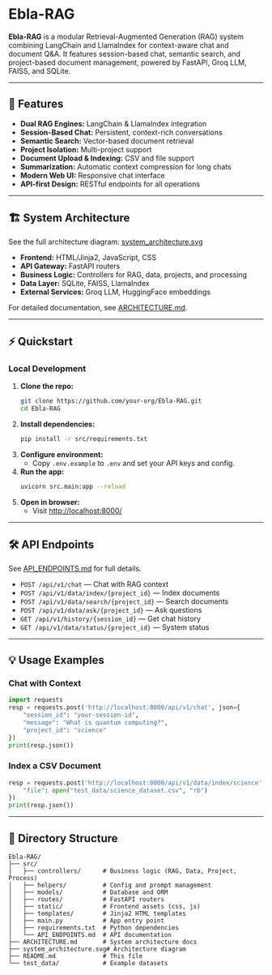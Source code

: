 # Ebla-RAG

**Ebla-RAG** is a modular Retrieval-Augmented Generation (RAG) system combining LangChain and LlamaIndex for context-aware chat and document Q&A. It features session-based chat, semantic search, and project-based document management, powered by FastAPI, Groq LLM, FAISS, and SQLite.

---

## 🚀 Features
- **Dual RAG Engines:** LangChain & LlamaIndex integration
- **Session-Based Chat:** Persistent, context-rich conversations
- **Semantic Search:** Vector-based document retrieval
- **Project Isolation:** Multi-project support
- **Document Upload & Indexing:** CSV and file support
- **Summarization:** Automatic context compression for long chats
- **Modern Web UI:** Responsive chat interface
- **API-first Design:** RESTful endpoints for all operations

---

## 🏗️ System Architecture
See the full architecture diagram: [system_architecture.svg](system_architecture.svg)

- **Frontend:** HTML/Jinja2, JavaScript, CSS
- **API Gateway:** FastAPI routers
- **Business Logic:** Controllers for RAG, data, projects, and processing
- **Data Layer:** SQLite, FAISS, LlamaIndex
- **External Services:** Groq LLM, HuggingFace embeddings

For detailed documentation, see [ARCHITECTURE.md](ARCHITECTURE.md).

---

## ⚡ Quickstart

### Local Development
1. **Clone the repo:**
   ```sh
   git clone https://github.com/your-org/Ebla-RAG.git
   cd Ebla-RAG
   ```
2. **Install dependencies:**
   ```sh
   pip install -r src/requirements.txt
   ```
3. **Configure environment:**
   - Copy `.env.example` to `.env` and set your API keys and config.
4. **Run the app:**
   ```sh
   uvicorn src.main:app --reload
   ```
5. **Open in browser:**
   - Visit [http://localhost:8000/](http://localhost:8000/)


---

## 🛠️ API Endpoints
See [API_ENDPOINTS.md](src/API_ENDPOINTS.md) for full details.

- `POST /api/v1/chat` — Chat with RAG context
- `POST /api/v1/data/index/{project_id}` — Index documents
- `POST /api/v1/data/search/{project_id}` — Search documents
- `POST /api/v1/data/ask/{project_id}` — Ask questions
- `GET /api/v1/history/{session_id}` — Get chat history
- `GET /api/v1/data/status/{project_id}` — System status

---

## 💡 Usage Examples

### Chat with Context
```python
import requests
resp = requests.post('http://localhost:8000/api/v1/chat', json={
    "session_id": "your-session-id",
    "message": "What is quantum computing?",
    "project_id": "science"
})
print(resp.json())
```

### Index a CSV Document
```python
resp = requests.post('http://localhost:8000/api/v1/data/index/science', files={
    "file": open("test_data/science_dataset.csv", "rb")
})
print(resp.json())
```

---

## 📁 Directory Structure
```
Ebla-RAG/
├── src/
│   ├── controllers/      # Business logic (RAG, Data, Project, Process)
│   ├── helpers/          # Config and prompt management
│   ├── models/           # Database and ORM
│   ├── routes/           # FastAPI routers
│   ├── static/           # Frontend assets (css, js)
│   ├── templates/        # Jinja2 HTML templates
│   ├── main.py           # App entry point
│   ├── requirements.txt  # Python dependencies
│   └── API_ENDPOINTS.md  # API documentation
├── ARCHITECTURE.md       # System architecture docs
├── system_architecture.svg# Architecture diagram
├── README.md             # This file
└── test_data/            # Example datasets
```